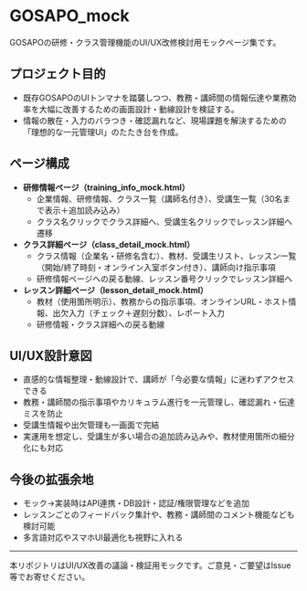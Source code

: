 # GOSAPO_mock

GOSAPOの研修・クラス管理機能のUI/UX改修検討用モックページ集です。

## プロジェクト目的
- 既存GOSAPOのUIトンマナを踏襲しつつ、教務・講師間の情報伝達や業務効率を大幅に改善するための画面設計・動線設計を検証する。
- 情報の散在・入力のバラつき・確認漏れなど、現場課題を解決するための「理想的な一元管理UI」のたたき台を作成。

## ページ構成
- **研修情報ページ（training_info_mock.html）**
  - 企業情報、研修情報、クラス一覧（講師名付き）、受講生一覧（30名まで表示＋追加読み込み）
  - クラス名クリックでクラス詳細へ、受講生名クリックでレッスン詳細へ遷移
- **クラス詳細ページ（class_detail_mock.html）**
  - クラス情報（企業名・研修名含む）、教材、受講生リスト、レッスン一覧（開始/終了時刻・オンライン入室ボタン付き）、講師向け指示事項
  - 研修情報ページへの戻る動線、レッスン番号クリックでレッスン詳細へ
- **レッスン詳細ページ（lesson_detail_mock.html）**
  - 教材（使用箇所明示）、教務からの指示事項、オンラインURL・ホスト情報、出欠入力（チェック＋遅刻分数）、レポート入力
  - 研修情報・クラス詳細への戻る動線

## UI/UX設計意図
- 直感的な情報整理・動線設計で、講師が「今必要な情報」に迷わずアクセスできる
- 教務・講師間の指示事項やカリキュラム進行を一元管理し、確認漏れ・伝達ミスを防止
- 受講生情報や出欠管理も一画面で完結
- 実運用を想定し、受講生が多い場合の追加読み込みや、教材使用箇所の細分化にも対応

## 今後の拡張余地
- モック→実装時はAPI連携・DB設計・認証/権限管理などを追加
- レッスンごとのフィードバック集計や、教務・講師間のコメント機能なども検討可能
- 多言語対応やスマホUI最適化も視野に入れる

---

本リポジトリはUI/UX改善の議論・検証用モックです。ご意見・ご要望はIssue等でお寄せください。 